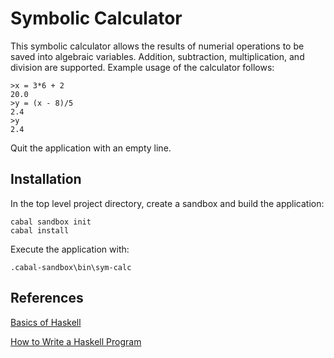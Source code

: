 # Symbolic Calculator

This symbolic calculator allows the results of numerial operations to be 
saved into algebraic variables. Addition, subtraction, multiplication, and 
division are supported. Example usage of the calculator follows:

```
>x = 3*6 + 2
20.0
>y = (x - 8)/5
2.4
>y
2.4
```

Quit the application with an empty line.

## Installation

In the top level project directory, create a sandbox and build the application:

```
cabal sandbox init
cabal install
```

Execute the application with:

```
.cabal-sandbox\bin\sym-calc
```

## References

[Basics of Haskell](https://www.schoolofhaskell.com/school/starting-with-haskell/basics-of-haskell)

[How to Write a Haskell Program](https://wiki.haskell.org/How_to_write_a_Haskell_program)